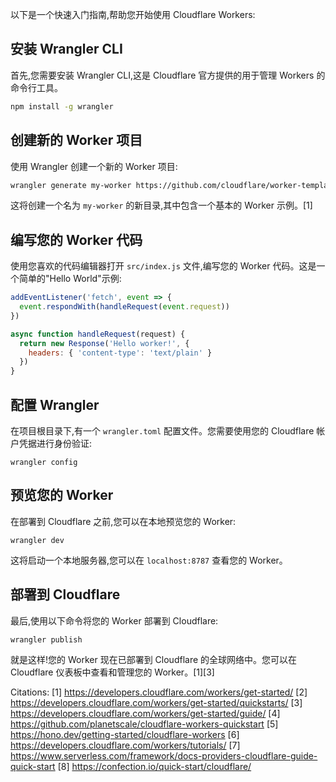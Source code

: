 以下是一个快速入门指南,帮助您开始使用 Cloudflare Workers:

## 安装 Wrangler CLI

首先,您需要安装 Wrangler CLI,这是 Cloudflare 官方提供的用于管理 Workers 的命令行工具。

```bash
npm install -g wrangler
```

## 创建新的 Worker 项目

使用 Wrangler 创建一个新的 Worker 项目:

```bash
wrangler generate my-worker https://github.com/cloudflare/worker-template
```

这将创建一个名为 `my-worker` 的新目录,其中包含一个基本的 Worker 示例。[1]

## 编写您的 Worker 代码

使用您喜欢的代码编辑器打开 `src/index.js` 文件,编写您的 Worker 代码。这是一个简单的"Hello World"示例:

```javascript
addEventListener('fetch', event => {
  event.respondWith(handleRequest(event.request))
})

async function handleRequest(request) {
  return new Response('Hello worker!', {
    headers: { 'content-type': 'text/plain' }
  })
}
```

## 配置 Wrangler

在项目根目录下,有一个 `wrangler.toml` 配置文件。您需要使用您的 Cloudflare 帐户凭据进行身份验证:

```
wrangler config
```

## 预览您的 Worker

在部署到 Cloudflare 之前,您可以在本地预览您的 Worker:

```
wrangler dev
```

这将启动一个本地服务器,您可以在 `localhost:8787` 查看您的 Worker。

## 部署到 Cloudflare

最后,使用以下命令将您的 Worker 部署到 Cloudflare:

```
wrangler publish
```

就是这样!您的 Worker 现在已部署到 Cloudflare 的全球网络中。您可以在 Cloudflare 仪表板中查看和管理您的 Worker。[1][3]

Citations:
[1] https://developers.cloudflare.com/workers/get-started/
[2] https://developers.cloudflare.com/workers/get-started/quickstarts/
[3] https://developers.cloudflare.com/workers/get-started/guide/
[4] https://github.com/planetscale/cloudflare-workers-quickstart
[5] https://hono.dev/getting-started/cloudflare-workers
[6] https://developers.cloudflare.com/workers/tutorials/
[7] https://www.serverless.com/framework/docs-providers-cloudflare-guide-quick-start
[8] https://confection.io/quick-start/cloudflare/
